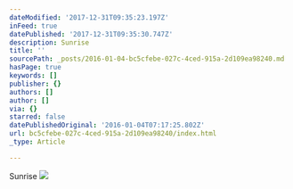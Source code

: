 ```yaml
---
dateModified: '2017-12-31T09:35:23.197Z'
inFeed: true
datePublished: '2017-12-31T09:35:30.747Z'
description: Sunrise
title: ''
sourcePath: _posts/2016-01-04-bc5cfebe-027c-4ced-915a-2d109ea98240.md
hasPage: true
keywords: []
publisher: {}
authors: []
author: []
via: {}
starred: false
datePublishedOriginal: '2016-01-04T07:17:25.802Z'
url: bc5cfebe-027c-4ced-915a-2d109ea98240/index.html
_type: Article

---
```

Sunrise
![](blob:http://localhost:8000/fa50bd2b-7ebf-412e-8b9c-a3cb197473b9)